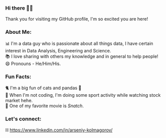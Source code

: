 ### Hi there 👋🏽
Thank you for visiting my GitHub profile, I'm so excited you are here!

### About Me:
📊  I'm a data guy who is passionate about all things data, I have certain interest in Data Analysis, Engineering and Science.  
📚  I love sharing with others my knowledge and in general to help people!  
😄  Pronouns - He/Him/His.  
 
### Fun Facts:  
🐈  I'm a big fun of cats and pandas 🐼  
🏉  When I'm not coding, I'm doing some sport activity while watching stock market hehe.  
🎥  One of my favorite movie is *Snatch*.

### Let's connect:
⛓️ https://www.linkedin.com/in/arseniy-kolmagorov/
